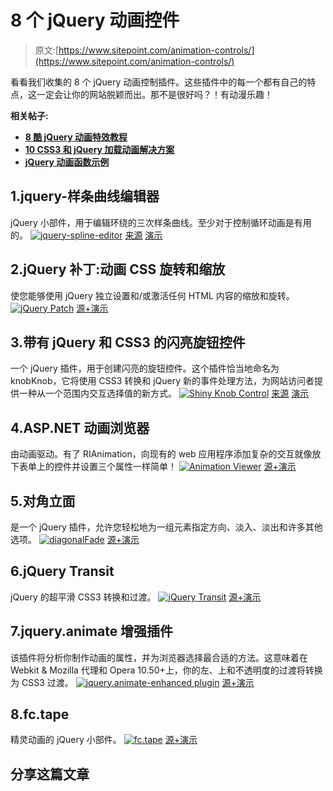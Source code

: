 # 8 个 jQuery 动画控件

> 原文:[https://www.sitepoint.com/animation-controls/](https://www.sitepoint.com/animation-controls/)

看看我们收集的 8 个 jQuery 动画控制插件。这些插件中的每一个都有自己的特点，这一定会让你的网站脱颖而出。那不是很好吗？！有动漫乐趣！

**相关帖子:**

*   [**8 酷 jQuery 动画特效教程**](http://www.jquery4u.com/animation/8-cool-jquery-animation-effects/)
*   [**10 CSS3 和 jQuery 加载动画解决方案**](http://www.jquery4u.com/animation/10-css3-jquery-loading-animations-solutions/)
*   [**jQuery 动画函数示例**](http://www.jquery4u.com/function-demos/animate/)

## 1.jquery-样条曲线编辑器

jQuery 小部件，用于编辑环绕的三次样条曲线。至少对于控制循环动画是有用的。
[![jquery-spline-editor](../Images/2936edddacf3e8ddfd0d9d83f523b8f4.png)](https://github.com/Bemmu/jquery-spline-editor#readme) 
[来源](https://github.com/Bemmu/jquery-spline-editor#readme) [演示](http://www.bemmu.com/jquery-spline-editor/example4.html)

## 2.jQuery 补丁:动画 CSS 旋转和缩放

使您能够使用 jQuery 独立设置和/或激活任何 HTML 内容的缩放和旋转。
[![jQuery Patch](../Images/a1fa284ff9c1ba1185a2fe8782ad0911.png)](http://www.zachstronaut.com/posts/2009/08/07/jquery-animate-css-rotate-scale.html/) 
[源+演示](http://www.zachstronaut.com/posts/2009/08/07/jquery-animate-css-rotate-scale.html/)

## 3.带有 jQuery 和 CSS3 的闪亮旋钮控件

一个 jQuery 插件，用于创建闪亮的旋钮控件。这个插件恰当地命名为 knobKnob，它将使用 CSS3 转换和 jQuery 新的事件处理方法，为网站访问者提供一种从一个范围内交互选择值的新方式。
[![Shiny Knob Control](../Images/c014e365e316853bee4faa1c6098d785.png)](http://tutorialzine.com/2011/11/pretty-switches-css3-jquery/) 
[来源](http://tutorialzine.com/2011/11/pretty-switches-css3-jquery/) [演示](http://demo.tutorialzine.com/2011/11/pretty-switches-css3-jquery/)

## 4.ASP.NET 动画浏览器

由动画驱动。有了 RIAnimation，向现有的 web 应用程序添加复杂的交互就像放下表单上的控件并设置三个属性一样简单！
[![Animation Viewer](../Images/1874872382ce30cdc382fbd2f970c4f7.png)](http://labs.hushhushmedia.com/rianimation/website/) 
[源+演示](http://labs.hushhushmedia.com/rianimation/website/)

## 5.对角立面

是一个 jQuery 插件，允许您轻松地为一组元素指定方向、淡入、淡出和许多其他选项。
[![diagonalFade](../Images/3f44e3deebcf3d3c60424fe6eacd734b.png)](http://jonobr1.github.com/diagonalFade/) 
[源+演示](http://jonobr1.github.com/diagonalFade/)

## 6.jQuery Transit

jQuery 的超平滑 CSS3 转换和过渡。
[![jQuery Transit](../Images/e661d2a34acf4fc2cd41db169e02e492.png)](http://ricostacruz.com/jquery.transit/) 
[源+演示](http://ricostacruz.com/jquery.transit/)

## 7.jquery.animate 增强插件

该插件将分析你制作动画的属性，并为浏览器选择最合适的方法。这意味着在 Webkit & Mozilla 代理和 Opera 10.50+上，你的左、上和不透明度的过渡将转换为 CSS3 过渡。
[![jquery.animate-enhanced plugin](../Images/52563fe68f7a8a5a41b5cdcda0598447.png)](http://playground.benbarnett.net/jquery-animate-enhanced/) 
[源+演示](http://playground.benbarnett.net/jquery-animate-enhanced/)

## 8.fc.tape

精灵动画的 jQuery 小部件。
[![fc.tape](../Images/0726c630e21efb23e548aad13c08e619.png)](http://source.futurecolors.ru/fc.tape/) 
[源+演示](http://source.futurecolors.ru/fc.tape/)

## 分享这篇文章